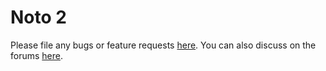# Noto 2

Please file any bugs or feature requests [here](https://github.com/noto-app/org/issues). You can also discuss on the forums [here](https://groups.google.com/forum/#!forum/noto-app).
